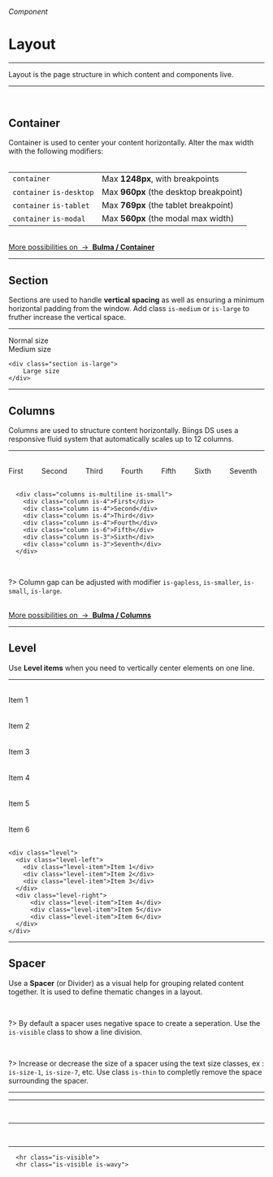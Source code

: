 <h6 class="is-uppercase has-text-grey">Component</h6><h1 class="title is-1 is-family-secondary">Layout</h1>
<hr class="is-visible is-size-3">
<p class="subtitle is-5 is-family-secondary">
    <span class="has-text-weight-semibold">Layout</span> is the page structure in which content and components live.
</p>
<hr class="is-visible is-size-3"><br>

<h2 class="title is-3 is-family-sans-serif">Container</h2>

Container is used to center your content horizontally. Alter the max width with the following modifiers:
<br><br>
<table class="table is-bordered">
  <tr>
      <td class="is-narrow"><code>container</code></td>
      <td>Max <strong>1248px</strong>, with breakpoints</td>
  </tr>
  <tr>
      <td class="is-narrow"><code>container</code> <code>is-desktop</code></td>
      <td>Max <strong>960px</strong> (the desktop breakpoint)</td>
  </tr>
  <tr>
      <td class="is-narrow"><code>container</code> <code>is-tablet</code></td>
      <td>Max <strong>769px</strong> (the tablet breakpoint)</td>
  </tr>
  <tr>
    <td class="is-narrow"><code>container</code> <code>is-modal</code></td>
    <td>Max <strong>560px</strong> (the modal max width)</td>
  </tr>
</table>

<br>
<a href="https://bulma.io/documentation/layout/container/" target="blank" class="box is-well has-text-grey">
    More possibilities on &nbsp;→&nbsp; <strong class="has-text-primary">Bulma / Container</strong>
</a>

<hr class="is-size-1 is-visible">

<h2 class="title is-3 is-family-sans-serif">Section</h2>

Sections are used to handle **vertical spacing** as well as ensuring a minimum horizontal padding from the window. 
Add class `is-medium` or `is-large` to fruther increase the vertical space.

<hr class="is-small">

<div class="box is-medium has-background-white-bis is-marginless is-relaxed">
    <div class="section has-background-blue-lighter">
        Normal size
    </div>
    <div class="section is-medium has-background-green-lighter">
        Medium size
    </div>
</div>

    <div class="section is-large">
        Large size
    </div>
<hr class="is-size-1 is-visible">

<h2 class="title is-3 is-family-sans-serif">Columns</h2>

Columns are used to structure content horizontally. Biings DS uses a responsive fluid system that automatically scales up to 12 columns.

<hr class="is-small">

<div class="box has-background-white-bis is-marginless is-relaxed">
  <div class="columns is-multiline is-small has-text-white has-text-centered">
      <div class="column is-4">
        <div class="message has-background-orange-light has-text-weight-semibold"><br>First<br><br></div>
      </div>
      <div class="column is-4">
        <div class="message has-background-purple-light has-text-weight-semibold"><br>Second<br><br></div>
      </div>
      <div class="column is-4">
        <div class="message has-background-turquoise has-text-weight-semibold"><br>Third<br><br></div>
      </div>
      <div class="column is-4">
        <div class="message has-background-cyan has-text-weight-semibold"><br>Fourth<br><br></div>
      </div>
      <div class="column is-6">
        <div class="message has-background-blue-light has-text-weight-semibold"><br>Fifth<br><br></div>
      </div>
      <div class="column is-3">
        <div class="message has-background-care-light has-text-weight-semibold"><br>Sixth<br><br></div>
      </div>
      <div class="column is-3">
        <div class="message has-background-yellow-light has-text-weight-semibold"><br>Seventh<br><br></div>
      </div>
    </div>
  </div>
  
      <div class="columns is-multiline is-small">
        <div class="column is-4">First</div>
        <div class="column is-4">Second</div>
        <div class="column is-4">Third</div>
        <div class="column is-4">Fourth</div>
        <div class="column is-6">Fifth</div>
        <div class="column is-3">Sixth</div>
        <div class="column is-3">Seventh</div>
      </div>
<br>

?> Column gap can be adjusted with modifier `is-gapless`, `is-smaller`, `is-small`, `is-large`.

<br>
<a href="https://bulma.io/documentation/columns/" target="blank" class="box is-well has-text-grey">
    More possibilities on &nbsp;→&nbsp; <strong class="has-text-primary">Bulma / Columns</strong>
</a>
  
<hr class="is-size-1 is-visible">

<h2 class="title is-3 is-family-sans-serif">Level</h2>

Use **Level items** when you need to vertically center elements on one line.

<hr class="is-small">

<div class="box has-background-white-bis is-marginless is-relaxed">
  <div class="level has-text-white">
    <div class="level-left">
      <div class="level-item"><div class="message has-background-red has-text-weight-semibold"><br>Item 1<br><br></div></div>
      <div class="level-item"><div class="message has-background-red-light has-text-weight-semibold"><br>Item 2<br><br></div></div>
      <div class="level-item"><div class="message has-background-red-lighter has-text-weight-semibold"><br>Item 3<br><br></div></div>
    </div>
    <div class="level-right">
        <div class="level-item"><div class="message has-background-green-lighter has-text-weight-semibold"><br>Item 4<br><br></div></div>
        <div class="level-item"><div class="message has-background-green-light has-text-weight-semibold"><br>Item 5<br><br></div></div>
        <div class="level-item"><div class="message has-background-green has-text-weight-semibold"><br>Item 6<br><br></div></div>
    </div>
  </div>
</div>

    <div class="level">
      <div class="level-left">
        <div class="level-item">Item 1</div>
        <div class="level-item">Item 2</div>
        <div class="level-item">Item 3</div>
      </div>
      <div class="level-right">
          <div class="level-item">Item 4</div>
          <div class="level-item">Item 5</div>
          <div class="level-item">Item 6</div>
      </div>
    </div>
<hr class="is-size-1 is-visible">

<h2 class="title is-3 is-family-sans-serif">Spacer</h2>

Use a **Spacer** (or Divider) as a visual help for grouping related content together. It is used to define thematic changes in a layout.

<br>

?> By default a spacer uses negative space to create a seperation. Use the `is-visible` class to show a line division.

<br>

?> Increase or decrease the size of a spacer using the text size classes, ex : `is-size-1`, `is-size-7`, etc. Use class `is-thin` to completly remove the space surrounding the spacer.

<hr>

<div class="box has-background-white-bis is-large is-marginless">
    <hr class="is-visible">
    <br>
    <hr class="is-visible is-soft">
    <br>
    <hr class="is-visible is-wavy">
</div>
  
      <hr class="is-visible">
      <hr class="is-visible is-wavy">
  <br>
